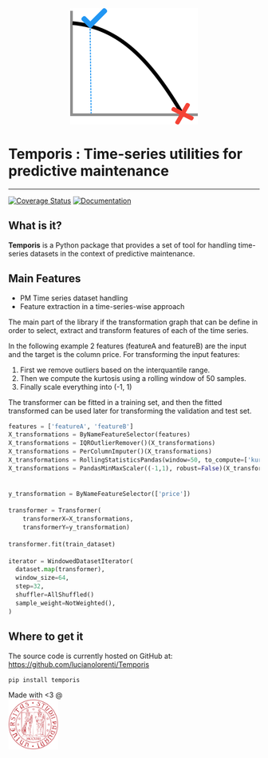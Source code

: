 <div align="center">
  <img src="doc/images/logo.png"><br>
</div>

# Temporis : Time-series utilities for predictive maintenance
-----------------

[![Coverage Status](https://coveralls.io/repos/github/lucianolorenti/Temporis/badge.svg)](https://coveralls.io/github/lucianolorenti/Temporis)
[![Documentation](https://img.shields.io/badge/documentation-dev-brightgreen)](https://lucianolorenti.github.io/Temporis/)

## What is it?

**Temporis** is a Python package that provides a set of tool for handling time-series datasets in the context of predictive maintenance.


## Main Features

* PM Time series dataset handling
* Feature extraction in a time-series-wise approach

The main part of the library if the transformation graph that can be define in order to select, extract and transform features of each of the time series.

In the following example 2 features (featureA and featureB) are the input and the target is the column price. 
For transforming the input features:

1. First we remove outliers based on the interquantile range.
2. Then we compute the kurtosis using a rolling window of 50 samples. 
3. Finally scale everything into (-1, 1)
   
The transformer can be fitted in a training set, and then the fitted transformed can be used later for transforming the validation and test set.

```python
features = ['featureA', 'featureB']
X_transformations = ByNameFeatureSelector(features)
X_transformations = IQROutlierRemover()(X_transformations)
X_transformations = PerColumnImputer()(X_transformations)
X_transformations = RollingStatisticsPandas(window=50, to_compute=['kurtosis'])(X_transformations)
X_transformations = PandasMinMaxScaler((-1,1), robust=False)(X_transformations)


y_transformation = ByNameFeatureSelector(['price'])

transformer = Transformer(
    transformerX=X_transformations,
    transformerY=y_transformation)

transformer.fit(train_dataset)

iterator = WindowedDatasetIterator(
  dataset.map(transformer),
  window_size=64,
  step=32,
  shuffler=AllShuffled()
  sample_weight=NotWeighted(),
)
```



## Where to get it
The source code is currently hosted on GitHub at:
https://github.com/lucianolorenti/Temporis

```sh
pip install temporis
```

 Made with <3 @   <a href="https://www.dei.unipd.it/">  
         <img alt="University of Padova" src="doc/images/unipd_logo.png" width=100 />
      </a>
